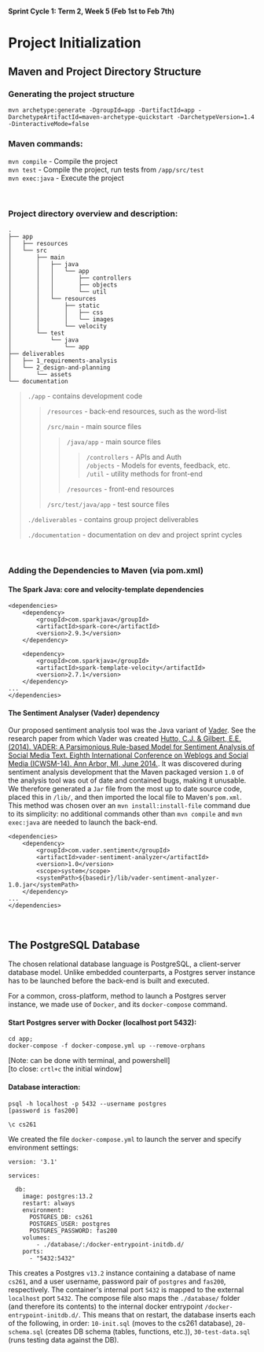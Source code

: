 #### Sprint Cycle 1: Term 2, Week 5 (Feb 1st to Feb 7th)
# Project Initialization

## Maven and Project Directory Structure
### Generating the project structure
```
mvn archetype:generate -DgroupId=app -DartifactId=app -DarchetypeArtifactId=maven-archetype-quickstart -DarchetypeVersion=1.4 -DinteractiveMode=false
```

### Maven commands:<br>
```mvn compile``` - Compile the project<br>
```mvn test``` - Compile the project, run tests from ```/app/src/test```<br>
```mvn exec:java``` - Execute the project<br>

<br>

### Project directory overview and description:
```
.
├── app
│   ├── resources
│   └── src
│       ├── main
│       │   ├── java
│       │   │   └── app
│       │   │       ├── controllers
│       │   │       ├── objects
│       │   │       └── util
│       │   └── resources
│       │       ├── static
│       │       │   ├── css
│       │       │   └── images
│       │       └── velocity
│       └── test
│           └── java
│               └── app
├── deliverables
│   ├── 1_requirements-analysis
│   └── 2_design-and-planning
│       └── assets
└── documentation
```

>```./app``` - contains development code<br>
>
>> ```/resources``` - back-end resources, such as the word-list<br>
>>
>> ```/src/main``` - main source files<br>
>>
>>> ```/java/app``` - main source files<br>
>>>
>>>> ```/controllers``` - APIs and Auth<br>
>>>> ```/objects``` - Models for events, feedback, etc.<br>
>>>> ```/util``` - utility methods for front-end<br>
>>>>
>>> ```/resources``` - front-end resources<br>
>>>
>> ```/src/test/java/app``` - test source files<br>
>>
>```./deliverables``` - contains group project deliverables<br>
>
>```./documentation``` - documentation on dev and project sprint cycles<br>
>

<br>

### Adding the Dependencies to Maven (via pom.xml)

#### The Spark Java: core and velocity-template dependencies
```
<dependencies>
    <dependency>
        <groupId>com.sparkjava</groupId>
        <artifactId>spark-core</artifactId>
        <version>2.9.3</version>
    </dependency>

    <dependency>
        <groupId>com.sparkjava</groupId>
        <artifactId>spark-template-velocity</artifactId>
        <version>2.7.1</version>
    </dependency>
...
</dependencies>
```

#### The Sentiment Analyser (Vader) dependency
Our proposed sentiment analysis tool was the Java variant of [Vader](https://github.com/cjhutto/vaderSentiment). See the research paper from which Vader was created [Hutto, C.J. & Gilbert, E.E. (2014). VADER: A Parsimonious Rule-based Model for Sentiment Analysis of Social Media Text. Eighth International Conference on Weblogs and Social Media (ICWSM-14). Ann Arbor, MI, June 2014.](https://www.aaai.org/ocs/index.php/ICWSM/ICWSM14/paper/view/8109/8122).
It was discovered during sentiment analysis development that the Maven packaged version `1.0` of the analysis tool was out of date and contained bugs, making it unusable. We therefore generated a `Jar` file from the most up to date source code, placed this in `/lib/`, and then imported the local file to Maven's `pom.xml`. This method was chosen over an `mvn install:install-file` command due to its simplicity: no additional commands other than `mvn compile` and `mvn exec:java` are needed to launch the back-end.
```
<dependencies>
    <dependency>
        <groupId>com.vader.sentiment</groupId>
        <artifactId>vader-sentiment-analyzer</artifactId>
        <version>1.0</version>
        <scope>system</scope>
        <systemPath>${basedir}/lib/vader-sentiment-analyzer-1.0.jar</systemPath>
    </dependency>
...
</dependencies>
```
<br>

## The PostgreSQL Database 

The chosen relational database language is PostgreSQL, a client-server database model. Unlike embedded counterparts, a Postgres server instance has to be launched before the back-end is built and executed. 

For a common, cross-platform, method to launch a Postgres server instance, we made use of `Docker`, and its `docker-compose` command.

#### Start Postgres server with Docker (localhost port 5432):
```
cd app;
docker-compose -f docker-compose.yml up --remove-orphans
```
[Note: can be done with terminal, and powershell]<br>
[to close: `crtl+c` the initial window] <br>


#### Database interaction:
```
psql -h localhost -p 5432 --username postgres
[password is fas200]

\c cs261
```

We created the file `docker-compose.yml` to launch the server and specify environment settings:
```
version: '3.1'

services:

  db:
    image: postgres:13.2
    restart: always
    environment:
      POSTGRES_DB: cs261
      POSTGRES_USER: postgres
      POSTGRES_PASSWORD: fas200
    volumes:
        - ./database/:/docker-entrypoint-initdb.d/
    ports:
      - "5432:5432"
```

This creates a Postgres `v13.2` instance containing a database of name `cs261`, and a user username, password pair of `postgres` and `fas200`, respectively. The container's internal port `5432` is mapped to the external `localhost` port `5432`. The compose file also maps the `./database/` folder (and therefore its contents) to the internal docker entrypoint `/docker-entrypoint-initdb.d/`. This means that on restart, the database inserts each of the following, in order: `10-init.sql` (moves to the cs261 database), `20-schema.sql` (creates DB schema (tables, functions, etc.)), `30-test-data.sql` (runs testing data against the DB).

<!-- ### MacOS Guide:
Start PostgreSQL server:
```
pg_ctl -D /usr/local/var/postgres start && brew services start postgresql
```

Interact with database:
```
psql postgres 
\c database
```

Stop PostgreSQL server:
```
pg_ctl -D /usr/local/var/postgres stop && brew services stop postgresql
``` -->